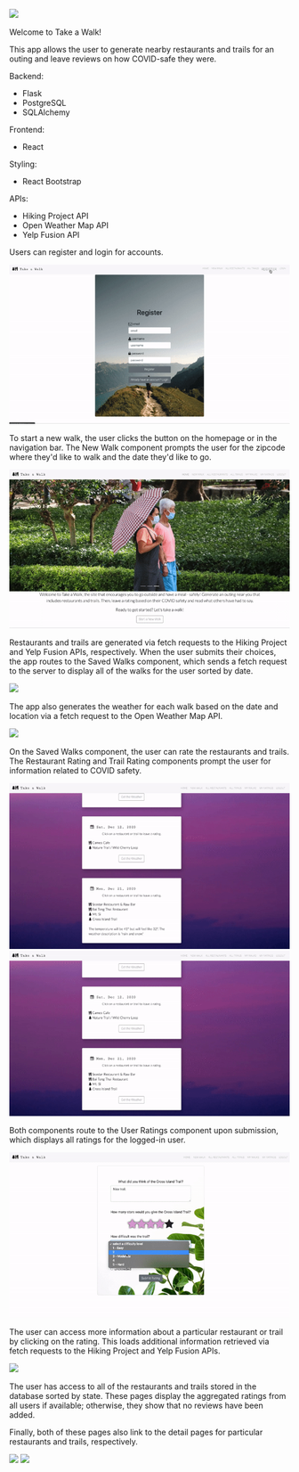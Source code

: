 
![](/github-gifs/homepage.gif)


Welcome to Take a Walk! 

This app allows the user to generate nearby restaurants and trails for an outing and leave reviews on how COVID-safe they were. 

Backend:
- Flask
- PostgreSQL 
- SQLAlchemy 

Frontend:
- React 

Styling:
- React Bootstrap 

APIs:
- Hiking Project API 
- Open Weather Map API
- Yelp Fusion API 

Users can register and login for accounts. 


![](/github-gifs/registerlogin.gif)



To start a new walk, the user clicks the button on the homepage or in the navigation bar. The New Walk component prompts the user for the zipcode where they'd like to walk and the date they'd like to go.


![](/github-gifs/newwalk.gif)



Restaurants and trails are generated via fetch requests to the Hiking Project and Yelp Fusion APIs, respectively. When the user submits their choices, the app routes to the Saved Walks component, which sends a fetch request to the server to display all of the walks for the user sorted by date. 


![](/github-gifs/choosecomponents.gif)



The app also generates the weather for each walk based on the date and location via a fetch request to the Open Weather Map API. 


![](/github-gifs/savedwalksweather.gif)



On the Saved Walks component, the user can rate the restaurants and trails. The Restaurant Rating and Trail Rating components prompt the user for information related to COVID safety. 


![](/github-gifs/restreview.gif)
![](/github-gifs/trailreview.gif)



Both components route to the User Ratings component upon submission, which displays all ratings for the logged-in user. 


![](/github-gifs/userratings.gif)



The user can access more information about a particular restaurant or trail by clicking on the rating. This loads additional information retrieved via fetch requests to the Hiking Project and Yelp Fusion APIs. 


![](/github-gifs/restinfo.gif)



The user has access to all of the restaurants and trails stored in the database sorted by state. These pages display the aggregated ratings from all users if available; otherwise, they show that no reviews have been added.   

Finally, both of these pages also link to the detail pages for particular restaurants and trails, respectively. 


![](/github-gifs/allrestaurants.gif)
![](/github-gifs/traildetail.gif)
